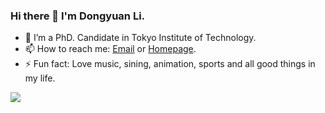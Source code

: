 ### Hi there 👋 I'm Dongyuan Li.

- 🌱 I’m a PhD. Candidate in Tokyo Institute of Technology.
- 📫 How to reach me: [Email](lidy94805@gmail.com) or [Homepage](Clearloveyuan.github.io).
- ⚡ Fun fact: Love music, sining, animation, sports and all good things in my life.

<a href="https://a626709452.github.io/">
  <img align="left" src="https://github-readme-stats.vercel.app/api?username=Clearloveyuan&count_private=true&show_icons=true" />
</a>  

<!--
<a href="https://yizhen20133868.github.io/">
    <img align="left" src="https://github-readme-stats.vercel.app/api/top-langs/?username=yizhen20133868&hide=HTML,PostScript,JavaScript,Java,CSS&layout=compact" />
</a>
-->






<!--
- 🔭 I’m currently working on ...
- 🌱 I’m currently learning ...
- 👯 I’m looking to collaborate on ...
- 🤔 I’m looking for help with ...
- 💬 Ask me about ...
- 📫 How to reach me: ...
- 😄 Pronouns: ...
- ⚡ Fun fact: ...
-->
